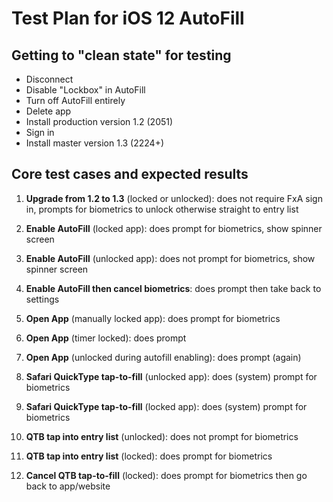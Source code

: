# Test Plan for iOS 12 AutoFill

## Getting to "clean state" for testing

- Disconnect
- Disable "Lockbox" in AutoFill
- Turn off AutoFill entirely
- Delete app
- Install production version 1.2 (2051)
- Sign in
- Install master version 1.3 (2224+)

## Core test cases and expected results

1. **Upgrade from 1.2 to 1.3** (locked or unlocked): does not require FxA sign in, prompts for biometrics to unlock otherwise straight to entry list

2. **Enable AutoFill** (locked app): does prompt for biometrics, show spinner screen

3. **Enable AutoFill** (unlocked app): does not prompt for biometrics, show spinner screen

4. **Enable AutoFill then cancel biometrics**: does prompt then take back to settings

5. **Open App** (manually locked app): does prompt for biometrics

6. **Open App** (timer locked): does prompt

7. **Open App** (unlocked during autofill enabling): does prompt (again)

8. **Safari QuickType tap-to-fill** (unlocked app): does (system) prompt for biometrics

9. **Safari QuickType tap-to-fill** (locked app): does (system) prompt for biometrics

10. **QTB tap into entry list** (unlocked): does not prompt for biometrics

11. **QTB tap into entry list** (locked): does prompt for biometrics

12. **Cancel QTB tap-to-fill** (locked): does prompt for biometrics then go back to app/website
